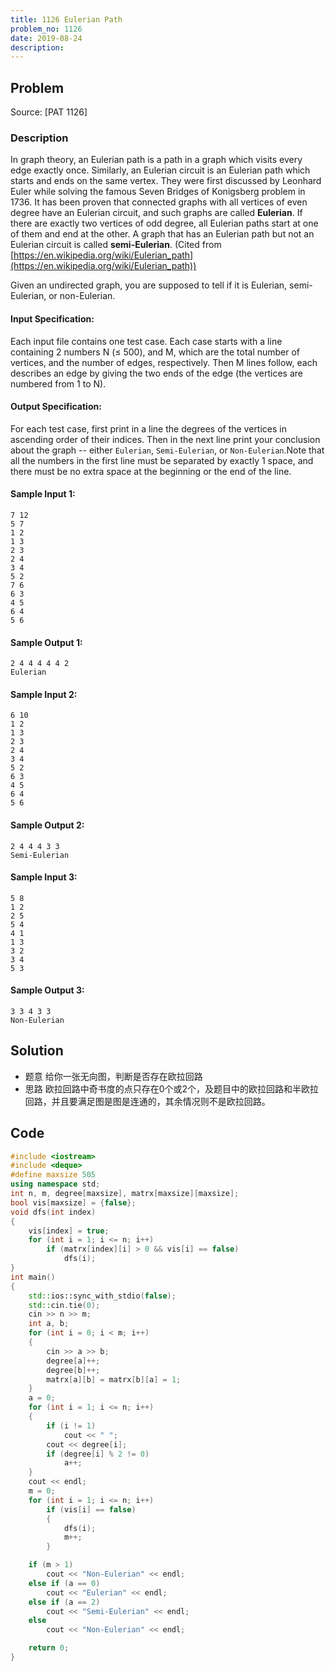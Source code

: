 ```yaml
---
title: 1126 Eulerian Path
problem_no: 1126
date: 2019-08-24
description:
---
```


<!--more-->

## Problem

Source: [PAT 1126]

### Description

In graph theory, an Eulerian path is a path in a graph which visits every edge exactly once. Similarly, an Eulerian
circuit is an Eulerian path which starts and ends on the same vertex. They were first discussed by Leonhard Euler while
solving the famous Seven Bridges of Konigsberg problem in 1736. It has been proven that connected graphs with all
vertices of even degree have an Eulerian circuit, and such graphs are called **Eulerian**. If there are exactly two
vertices of odd degree, all Eulerian paths start at one of them and end at the other. A graph that has an Eulerian path
but not an Eulerian circuit is called **semi-Eulerian**. (Cited
from [https://en.wikipedia.org/wiki/Eulerian_path](https://en.wikipedia.org/wiki/Eulerian_path))

Given an undirected graph, you are supposed to tell if it is Eulerian, semi-Eulerian, or non-Eulerian.

#### Input Specification:

Each input file contains one test case. Each case starts with a line containing 2 numbers N (≤ 500), and M, which are
the total number of vertices, and the number of edges, respectively. Then M lines follow, each describes an edge by
giving the two ends of the edge (the vertices are numbered from 1 to N).

#### Output Specification:

For each test case, first print in a line the degrees of the vertices in ascending order of their indices. Then in the
next line print your conclusion about the graph -- either `Eulerian`, `Semi-Eulerian`, or `Non-Eulerian`.Note that all
the numbers in the first line must be separated by exactly 1 space, and there must be no extra space at the beginning or
the end of the line.

#### Sample Input 1:

```text
7 12
5 7
1 2
1 3
2 3
2 4
3 4
5 2
7 6
6 3
4 5
6 4
5 6
```

#### Sample Output 1:

```text
2 4 4 4 4 4 2
Eulerian
```

#### Sample Input 2:

```text
6 10
1 2
1 3
2 3
2 4
3 4
5 2
6 3
4 5
6 4
5 6
```

#### Sample Output 2:

```text
2 4 4 4 3 3
Semi-Eulerian
```

#### Sample Input 3:

```text
5 8
1 2
2 5
5 4
4 1
1 3
3 2
3 4
5 3
```

#### Sample Output 3:

```text
3 3 4 3 3
Non-Eulerian
```

## Solution

- 题意 给你一张无向图，判断是否存在欧拉回路
- 思路 欧拉回路中奇书度的点只存在0个或2个，及题目中的欧拉回路和半欧拉回路，并且要满足图是图是连通的，其余情况则不是欧拉回路。

## Code




```cpp
#include <iostream>
#include <deque>
#define maxsize 505
using namespace std;
int n, m, degree[maxsize], matrx[maxsize][maxsize];
bool vis[maxsize] = {false};
void dfs(int index)
{
    vis[index] = true;
    for (int i = 1; i <= n; i++)
        if (matrx[index][i] > 0 && vis[i] == false)
            dfs(i);
}
int main()
{
    std::ios::sync_with_stdio(false);
    std::cin.tie(0);
    cin >> n >> m;
    int a, b;
    for (int i = 0; i < m; i++)
    {
        cin >> a >> b;
        degree[a]++;
        degree[b]++;
        matrx[a][b] = matrx[b][a] = 1;
    }
    a = 0;
    for (int i = 1; i <= n; i++)
    {
        if (i != 1)
            cout << " ";
        cout << degree[i];
        if (degree[i] % 2 != 0)
            a++;
    }
    cout << endl;
    m = 0;
    for (int i = 1; i <= n; i++)
        if (vis[i] == false)
        {
            dfs(i);
            m++;
        }

    if (m > 1)
        cout << "Non-Eulerian" << endl;
    else if (a == 0)
        cout << "Eulerian" << endl;
    else if (a == 2)
        cout << "Semi-Eulerian" << endl;
    else
        cout << "Non-Eulerian" << endl;

    return 0;
}
```
